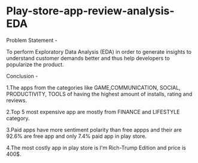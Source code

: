 # Play-store-app-review-analysis-EDA
Problem Statement -

To perform Exploratory Data Analysis (EDA) in order to generate insights to understand customer demands better and thus help developers to popularize the product.

Conclusion -

1.The apps from the categories like GAME,COMMUNICATION, SOCIAL, PRODUCTIVITY, TOOLS of having the highest amount of installs, rating and reviews.

2.Top 5 most expensive app are mostly from FINANCE and LIFESTYLE category.

3.Paid apps have more sentiment polarity than free appps and their are 92.6% are free app and only 7.4% paid app in play store.

4.The most costly app in play store is I'm Rich-Trump Edition and price is 400$.
